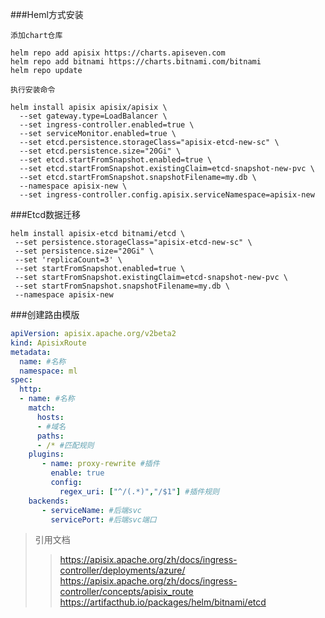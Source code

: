 ###Heml方式安装

```shell
添加chart仓库

helm repo add apisix https://charts.apiseven.com
helm repo add bitnami https://charts.bitnami.com/bitnami
helm repo update
```

```shell
执行安装命令

helm install apisix apisix/apisix \
  --set gateway.type=LoadBalancer \
  --set ingress-controller.enabled=true \
  --set serviceMonitor.enabled=true \
  --set etcd.persistence.storageClass="apisix-etcd-new-sc" \
  --set etcd.persistence.size="20Gi" \
  --set etcd.startFromSnapshot.enabled=true \
  --set etcd.startFromSnapshot.existingClaim=etcd-snapshot-new-pvc \
  --set etcd.startFromSnapshot.snapshotFilename=my.db \
  --namespace apisix-new \
  --set ingress-controller.config.apisix.serviceNamespace=apisix-new
```
###Etcd数据迁移
```shell
helm install apisix-etcd bitnami/etcd \
 --set persistence.storageClass="apisix-etcd-new-sc" \
 --set persistence.size="20Gi" \
 --set 'replicaCount=3' \
 --set startFromSnapshot.enabled=true \
 --set startFromSnapshot.existingClaim=etcd-snapshot-new-pvc \
 --set startFromSnapshot.snapshotFilename=my.db \
 --namespace apisix-new
```

###创建路由模版
```yaml 
apiVersion: apisix.apache.org/v2beta2
kind: ApisixRoute
metadata:
  name: #名称
  namespace: ml
spec:
  http:
  - name: #名称
    match:
      hosts:
      - #域名
      paths:
      - /* #匹配规则
    plugins:
       - name: proxy-rewrite #插件
         enable: true
         config:
           regex_uri: ["^/(.*)","/$1"] #插件规则
    backends:
       - serviceName: #后端svc
         servicePort: #后端svc端口
```

>引用文档
>>https://apisix.apache.org/zh/docs/ingress-controller/deployments/azure/
>>https://apisix.apache.org/zh/docs/ingress-controller/concepts/apisix_route
>>https://artifacthub.io/packages/helm/bitnami/etcd
